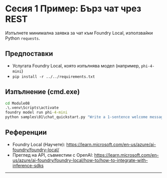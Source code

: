 <!--
CO_OP_TRANSLATOR_METADATA:
{
  "original_hash": "15ab280cc2acd8bbf545cc9a78a408bf",
  "translation_date": "2025-09-23T01:17:58+00:00",
  "source_file": "Module08/samples/01/README.md",
  "language_code": "bg"
}
-->
# Сесия 1 Пример: Бърз чат чрез REST

Изпълнете минимална заявка за чат към Foundry Local, използвайки Python `requests`.

## Предпоставки
- Услугата Foundry Local, която изпълнява модел (например, `phi-4-mini`)
- `pip install -r ../../requirements.txt`

## Изпълнение (cmd.exe)
```cmd
cd Module08
.\.venv\Scripts\activate
foundry model run phi-4-mini
python samples\01\chat_quickstart.py "Write a 1-sentence welcome message."
```

## Референции
- Foundry Local (Научете): https://learn.microsoft.com/en-us/azure/ai-foundry/foundry-local/
- Преглед на API, съвместим с OpenAI: https://learn.microsoft.com/en-us/azure/ai-foundry/foundry-local/how-to/how-to-integrate-with-inference-sdks

---

